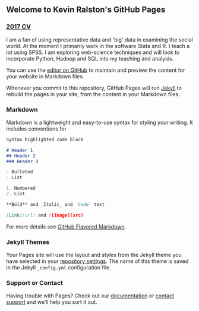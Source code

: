## Welcome to Kevin Ralston's GitHub Pages

### [2017 CV](https://github.com/kevralston/kevralston.github.io/blob/master/C.V.2017.v2.docx) 

I am a fan of using representative data and 'big' data in examining the social world. At the moment I primarily work in the software Stata and R. I teach a lot using SPSS. I am exploring web-science techniques and will look to incorporate Python, Hadoop and SQL into my teaching and analysis.
























You can use the [editor on GitHub](https://github.com/kevralston/kevralston.github.io/edit/master/README.md) to maintain and preview the content for your website in Markdown files.

Whenever you commit to this repository, GitHub Pages will run [Jekyll](https://jekyllrb.com/) to rebuild the pages in your site, from the content in your Markdown files.

### Markdown

Markdown is a lightweight and easy-to-use syntax for styling your writing. It includes conventions for

```markdown
Syntax highlighted code block

# Header 1
## Header 2
### Header 3

- Bulleted
- List

1. Numbered
2. List

**Bold** and _Italic_ and `Code` text

[Link](url) and ![Image](src)
```

For more details see [GitHub Flavored Markdown](https://guides.github.com/features/mastering-markdown/).

### Jekyll Themes

Your Pages site will use the layout and styles from the Jekyll theme you have selected in your [repository settings](https://github.com/kevralston/kevralston.github.io/settings). The name of this theme is saved in the Jekyll `_config.yml` configuration file.

### Support or Contact

Having trouble with Pages? Check out our [documentation](https://help.github.com/categories/github-pages-basics/) or [contact support](https://github.com/contact) and we’ll help you sort it out.
